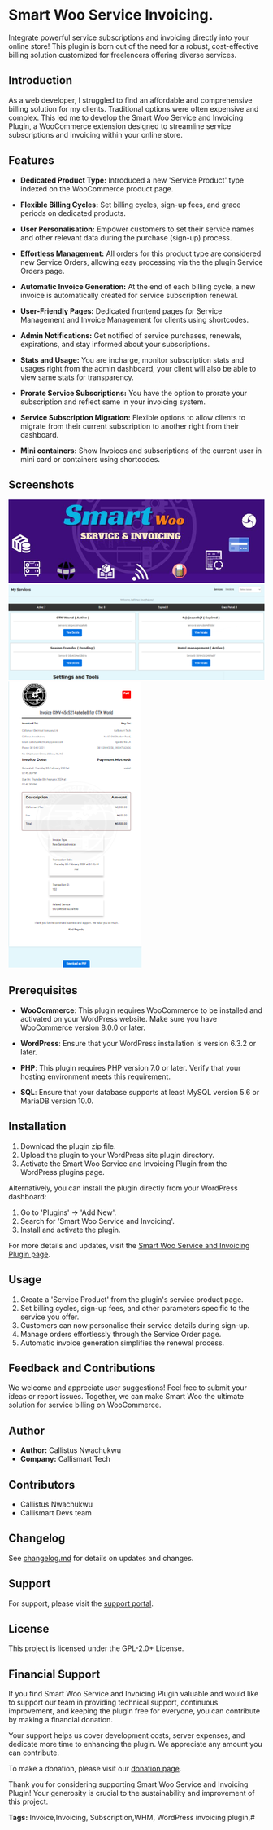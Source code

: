 # Smart Woo Service Invoicing. 

Integrate powerful service subscriptions and invoicing directly into your online store! This plugin is born out of the need for a robust, cost-effective billing solution customized for freelencers offering diverse services.

## Introduction

As a web developer, I struggled to find an affordable and comprehensive billing solution for my clients. Traditional options were often expensive and complex. This led me to develop the Smart Woo Service and Invoicing Plugin, a WooCommerce extension designed to streamline service subscriptions and invoicing within your online store.

## Features

- **Dedicated Product Type:** Introduced a new 'Service Product' type indexed on the WooCommerce product page.
- **Flexible Billing Cycles:** Set billing cycles, sign-up fees, and grace periods on dedicated products.
- **User Personalisation:** Empower customers to set their service names and other relevant data during the purchase (sign-up) process.
- **Effortless Management:** All orders for this product type are considered new Service Orders, allowing easy processing via the the plugin Service Orders page.
- **Automatic Invoice Generation:** At the end of each billing cycle, a new invoice is automatically created for service subscription renewal.
- **User-Friendly Pages:** Dedicated frontend pages for Service Management and Invoice Management for clients using shortcodes.
- **Admin Notifications:** Get notified of service purchases, renewals, expirations, and stay informed about your subscriptions.
- **Stats and Usage:** You are incharge, monitor subscription stats and usages right from the admin dashboard, your client will also be able to view same stats for transparency.

- **Prorate Service Subscriptions:** You have the option to prorate your subscription and reflect same in your invoicing system.
- **Service Subscription Migration:** Flexible options to allow clients to migrate from their current subscription to another right from their dashboard.

- **Mini containers:** Show Invoices and subscriptions of the current user in mini card or containers using shortcodes.

## Screenshots

![Screenshot 1](assets/image/smart-woo-img.png)
![Screenshot 2](assets/image/service-page.png)
![Screenshot 3](assets/image/invoice-sample.png)

## Prerequisites

- **WooCommerce**: This plugin requires WooCommerce to be installed and activated on your WordPress website. Make sure you have WooCommerce version 8.0.0 or later.

- **WordPress**: Ensure that your WordPress installation is version 6.3.2 or later.

- **PHP**: This plugin requires PHP version 7.0 or later. Verify that your hosting environment meets this requirement.

- **SQL**: Ensure that your database supports at least MySQL version 5.6 or MariaDB version 10.0.

## Installation

1. Download the plugin zip file.
2. Upload the plugin to your WordPress site plugin directory.
3. Activate the Smart Woo Service and Invoicing Plugin from the WordPress plugins page.

Alternatively, you can install the plugin directly from your WordPress dashboard:
1. Go to 'Plugins' -> 'Add New'.
2. Search for 'Smart Woo Service and Invoicing'.
3. Install and activate the plugin.

For more details and updates, visit the [Smart Woo Service and Invoicing Plugin page](https://callismart.com.ng/smart-woo).


## Usage

1. Create a 'Service Product' from the plugin's service product page.
2. Set billing cycles, sign-up fees, and other parameters specific to the service you offer.
3. Customers can now personalise their service details during sign-up.
4. Manage orders effortlessly through the Service Order page.
5. Automatic invoice generation simplifies the renewal process.

## Feedback and Contributions

We welcome and appreciate user suggestions! Feel free to submit your ideas or report issues. Together, we can make Smart Woo the ultimate solution for service billing on WooCommerce.

## Author

- **Author:** Callistus Nwachukwu
- **Company:** Callismart Tech

## Contributors

- Callistus Nwachukwu
- Callismart Devs team

## Changelog

See [changelog.md](changelog.md) for details on updates and changes.

## Support

For support, please visit the [support portal](https://callismart.com.ng/support-portal).

## License

This project is licensed under the GPL-2.0+ License.

## Financial Support

If you find Smart Woo Service and Invoicing Plugin valuable and would like to support our team in providing technical support, continuous improvement, and keeping the plugin free for everyone, you can contribute by making a financial donation.

Your support helps us cover development costs, server expenses, and dedicate more time to enhancing the plugin. We appreciate any amount you can contribute.

To make a donation, please visit our [donation page](https://paystack.com/pay/support-smart-woo-dev).

Thank you for considering supporting Smart Woo Service and Invoicing Plugin! Your generosity is crucial to the sustainability and improvement of this project.

**Tags:** Invoice,Invoicing, Subscription,WHM, WordPress invoicing plugin,#